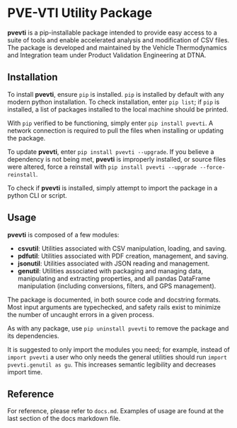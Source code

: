 # PVE-VTI Utility Package

**pvevti** is a pip-installable package intended to provide easy access to a suite of tools and enable accelerated analysis and modification of CSV files. The package is developed and maintained by the Vehicle Thermodynamics and Integration team under Product Validation Engineering at DTNA.

## Installation

To install **pvevti**, ensure `pip` is installed. `pip` is installed by default with any modern python installation. To check installation, enter `pip list`; if `pip` is installed, a list of packages installed to the local machine should be printed.

With `pip` verified to be functioning, simply enter `pip install pvevti`. A network connection is required to pull the files when installing or updating the package.

To update **pvevti**, enter `pip install pvevti --upgrade`. If you believe a dependency is not being met, **pvevti** is improperly installed, or source files were altered, force a reinstall with `pip install pvevti --upgrade --force-reinstall`.

To check if **pvevti** is installed, simply attempt to import the package in a python CLI or script.

## Usage

**pvevti** is composed of a few modules:
 - **csvutil**: Utilities associated with CSV manipulation, loading, and saving.
 - **pdfutil**: Utilities associated with PDF creation, management, and saving. 
 - **jsonutil**: Utilities associated with JSON reading and management.
 - **genutil**: Utilities associated with packaging and managing data, manipulating and extracting properties, and all pandas DataFrame manipulation (including conversions, filters, and GPS management).

The package is documented, in both source code and docstring formats. Most input arguments are typechecked, and safety rails exist to minimize the number of uncaught errors in a given process.

As with any package, use `pip uninstall pvevti` to remove the package and its dependencies. 

It is suggested to only import the modules you need; for example, instead of `import pvevti` a user who only needs the general utilities should run `import pvevti.genutil as gu`. This increases semantic legibility and decreases import time.

## Reference

For reference, please refer to `docs.md`. Examples of usage are found at the last section of the docs markdown file.
